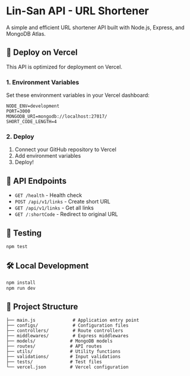 # Lin-San API - URL Shortener

A simple and efficient URL shortener API built with Node.js, Express, and MongoDB Atlas.

## 🚀 Deploy on Vercel

This API is optimized for deployment on Vercel.

### 1. Environment Variables
Set these environment variables in your Vercel dashboard:

```
NODE_ENV=development
PORT=3000
MONGODB_URI=mongodb://localhost:27017/
SHORT_CODE_LENGTH=4
```

### 2. Deploy
1. Connect your GitHub repository to Vercel
2. Add environment variables
3. Deploy!

## 📡 API Endpoints

- `GET /health` - Health check
- `POST /api/v1/links` - Create short URL
- `GET /api/v1/links` - Get all links
- `GET /:shortCode` - Redirect to original URL

## 🧪 Testing

```bash
npm test
```

## 🛠️ Local Development

```bash
npm install
npm run dev
```

## 📁 Project Structure

```
├── main.js              # Application entry point
├── configs/             # Configuration files
├── controllers/         # Route controllers
├── middlewares/         # Express middlewares
├── models/             # MongoDB models
├── routes/             # API routes
├── utils/              # Utility functions
├── validations/        # Input validations
├── tests/              # Test files
└── vercel.json         # Vercel configuration
```